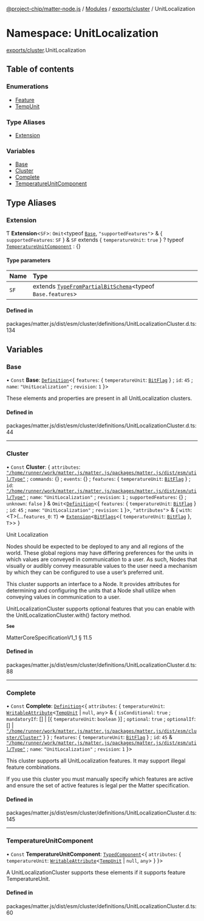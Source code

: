[@project-chip/matter-node.js](../README.md) / [Modules](../modules.md) / [exports/cluster](exports_cluster.md) / UnitLocalization

# Namespace: UnitLocalization

[exports/cluster](exports_cluster.md).UnitLocalization

## Table of contents

### Enumerations

- [Feature](../enums/exports_cluster.UnitLocalization.Feature.md)
- [TempUnit](../enums/exports_cluster.UnitLocalization.TempUnit.md)

### Type Aliases

- [Extension](exports_cluster.UnitLocalization.md#extension)

### Variables

- [Base](exports_cluster.UnitLocalization.md#base)
- [Cluster](exports_cluster.UnitLocalization.md#cluster)
- [Complete](exports_cluster.UnitLocalization.md#complete)
- [TemperatureUnitComponent](exports_cluster.UnitLocalization.md#temperatureunitcomponent)

## Type Aliases

### Extension

Ƭ **Extension**\<`SF`\>: `Omit`\<typeof [`Base`](exports_cluster.UnitLocalization.md#base), ``"supportedFeatures"``\> & \{ `supportedFeatures`: `SF`  } & `SF` extends \{ `temperatureUnit`: ``true``  } ? typeof [`TemperatureUnitComponent`](exports_cluster.UnitLocalization.md#temperatureunitcomponent) : {}

#### Type parameters

| Name | Type |
| :------ | :------ |
| `SF` | extends [`TypeFromPartialBitSchema`](exports_schema.md#typefrompartialbitschema)\<typeof `Base.features`\> |

#### Defined in

packages/matter.js/dist/esm/cluster/definitions/UnitLocalizationCluster.d.ts:134

## Variables

### Base

• `Const` **Base**: [`Definition`](exports_cluster.ClusterFactory.md#definition)\<\{ `features`: \{ `temperatureUnit`: [`BitFlag`](exports_schema.md#bitflag)  } ; `id`: ``45`` ; `name`: ``"UnitLocalization"`` ; `revision`: ``1``  }\>

These elements and properties are present in all UnitLocalization clusters.

#### Defined in

packages/matter.js/dist/esm/cluster/definitions/UnitLocalizationCluster.d.ts:44

___

### Cluster

• `Const` **Cluster**: \{ `attributes`: [`"/home/runner/work/matter.js/matter.js/packages/matter.js/dist/esm/util/Type"`](exports_cluster._internal_.__home_runner_work_matter_js_matter_js_packages_matter_js_dist_esm_util_Type_.md) ; `commands`: {} ; `events`: {} ; `features`: \{ `temperatureUnit`: [`BitFlag`](exports_schema.md#bitflag)  } ; `id`: [`"/home/runner/work/matter.js/matter.js/packages/matter.js/dist/esm/util/Type"`](exports_cluster._internal_.__home_runner_work_matter_js_matter_js_packages_matter_js_dist_esm_util_Type_.md) ; `name`: ``"UnitLocalization"`` ; `revision`: ``1`` ; `supportedFeatures`: {} ; `unknown`: ``false``  } & `Omit`\<[`Definition`](exports_cluster.ClusterFactory.md#definition)\<\{ `features`: \{ `temperatureUnit`: [`BitFlag`](exports_schema.md#bitflag)  } ; `id`: ``45`` ; `name`: ``"UnitLocalization"`` ; `revision`: ``1``  }\>, ``"attributes"``\> & \{ `with`: \<T\>(...`features_0`: `T`) => [`Extension`](exports_cluster.UnitLocalization.md#extension)\<[`BitFlags`](exports_schema.md#bitflags)\<\{ `temperatureUnit`: [`BitFlag`](exports_schema.md#bitflag)  }, `T`\>\>  }

Unit Localization

Nodes should be expected to be deployed to any and all regions of the world. These global regions may have
differing preferences for the units in which values are conveyed in communication to a user. As such, Nodes that
visually or audibly convey measurable values to the user need a mechanism by which they can be configured to use
a user’s preferred unit.

This cluster supports an interface to a Node. It provides attributes for determining and configuring the units
that a Node shall utilize when conveying values in communication to a user.

UnitLocalizationCluster supports optional features that you can enable with the UnitLocalizationCluster.with()
factory method.

**`See`**

MatterCoreSpecificationV1_1 § 11.5

#### Defined in

packages/matter.js/dist/esm/cluster/definitions/UnitLocalizationCluster.d.ts:88

___

### Complete

• `Const` **Complete**: [`Definition`](exports_cluster.ClusterFactory.md#definition)\<\{ `attributes`: \{ `temperatureUnit`: [`WritableAttribute`](../interfaces/exports_cluster.WritableAttribute.md)\<[`TempUnit`](../enums/exports_cluster.UnitLocalization.TempUnit.md) \| ``null``, `any`\> & \{ `isConditional`: ``true`` ; `mandatoryIf`: [] \| [\{ `temperatureUnit`: `boolean`  }] ; `optional`: ``true`` ; `optionalIf`: [] \| [`"/home/runner/work/matter.js/matter.js/packages/matter.js/dist/esm/cluster/Cluster"`](exports_cluster._internal_.__home_runner_work_matter_js_matter_js_packages_matter_js_dist_esm_cluster_Cluster_.md)  }  } ; `features`: \{ `temperatureUnit`: [`BitFlag`](exports_schema.md#bitflag)  } ; `id`: ``45`` & [`"/home/runner/work/matter.js/matter.js/packages/matter.js/dist/esm/util/Type"`](exports_cluster._internal_.__home_runner_work_matter_js_matter_js_packages_matter_js_dist_esm_util_Type_.md) ; `name`: ``"UnitLocalization"`` ; `revision`: ``1``  }\>

This cluster supports all UnitLocalization features. It may support illegal feature combinations.

If you use this cluster you must manually specify which features are active and ensure the set of active
features is legal per the Matter specification.

#### Defined in

packages/matter.js/dist/esm/cluster/definitions/UnitLocalizationCluster.d.ts:145

___

### TemperatureUnitComponent

• `Const` **TemperatureUnitComponent**: [`TypedComponent`](../interfaces/exports_cluster.ClusterFactory.TypedComponent.md)\<\{ `attributes`: \{ `temperatureUnit`: [`WritableAttribute`](../interfaces/exports_cluster.WritableAttribute.md)\<[`TempUnit`](../enums/exports_cluster.UnitLocalization.TempUnit.md) \| ``null``, `any`\>  }  }\>

A UnitLocalizationCluster supports these elements if it supports feature TemperatureUnit.

#### Defined in

packages/matter.js/dist/esm/cluster/definitions/UnitLocalizationCluster.d.ts:60
